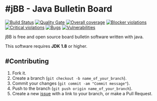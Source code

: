 #jBB - Java Bulletin Board
=================================
[![Build Status](http://vps289371.ovh.net:8000/buildStatus/icon?job=jBB-build-develop)](http://vps289371.ovh.net:8000/job/jBB-build-develop/) 
[![Quality Gate](http://vps289371.ovh.net:9000/api/badges/gate?key=org.jbb:jbb-parent:0.8.0-board-management-SNAPSHOT)](http://vps289371.ovh.net:9000/dashboard?id=org.jbb%3Ajbb-parent%3ADEV-SNAPSHOT)
[![Overall coverage](http://vps289371.ovh.net:9000/api/badges/measure?key=org.jbb:jbb-parent:DEV-SNAPSHOT&metric=coverage&blinking=true)](http://vps289371.ovh.net:9000/dashboard?id=org.jbb%3Ajbb-parent%3ADEV-SNAPSHOT) 
[![Blocker violations](http://vps289371.ovh.net:9000/api/badges/measure?key=org.jbb:jbb-parent:DEV-SNAPSHOT&metric=blocker_violations&blinking=true)](http://vps289371.ovh.net:9000/dashboard?id=org.jbb%3Ajbb-parent%3ADEV-SNAPSHOT) 
[![Critical violations](http://vps289371.ovh.net:9000/api/badges/measure?key=org.jbb:jbb-parent:DEV-SNAPSHOT&metric=critical_violations&blinking=true)](http://vps289371.ovh.net:9000/dashboard?id=org.jbb%3Ajbb-parent%3ADEV-SNAPSHOT) 
[![Bugs](http://vps289371.ovh.net:9000/api/badges/measure?key=org.jbb:jbb-parent:DEV-SNAPSHOT&metric=bugs&blinking=true)](http://vps289371.ovh.net:9000/dashboard?id=org.jbb%3Ajbb-parent%3ADEV-SNAPSHOT) 
[![Vulnerabilities](http://vps289371.ovh.net:9000/api/badges/measure?key=org.jbb:jbb-parent:DEV-SNAPSHOT&metric=vulnerabilities&blinking=true)](http://vps289371.ovh.net:9000/dashboard?id=org.jbb%3Ajbb-parent%3ADEV-SNAPSHOT)


jBB is free and open source board bulletin software written with java.


This software requires **JDK 1.8** or higher.

#Contributing
------------

1. Fork it.
2. Create a branch (`git checkout -b name_of_your_branch`).
3. Commit your changes (`git commit -am "Commit message"`).
4. Push to the branch (`git push origin name_of_your_branch`).
5. Create a new [issue](https://github.com/jbb-project/jbb/issues/new) with a link to your branch, or make a Pull Request.
